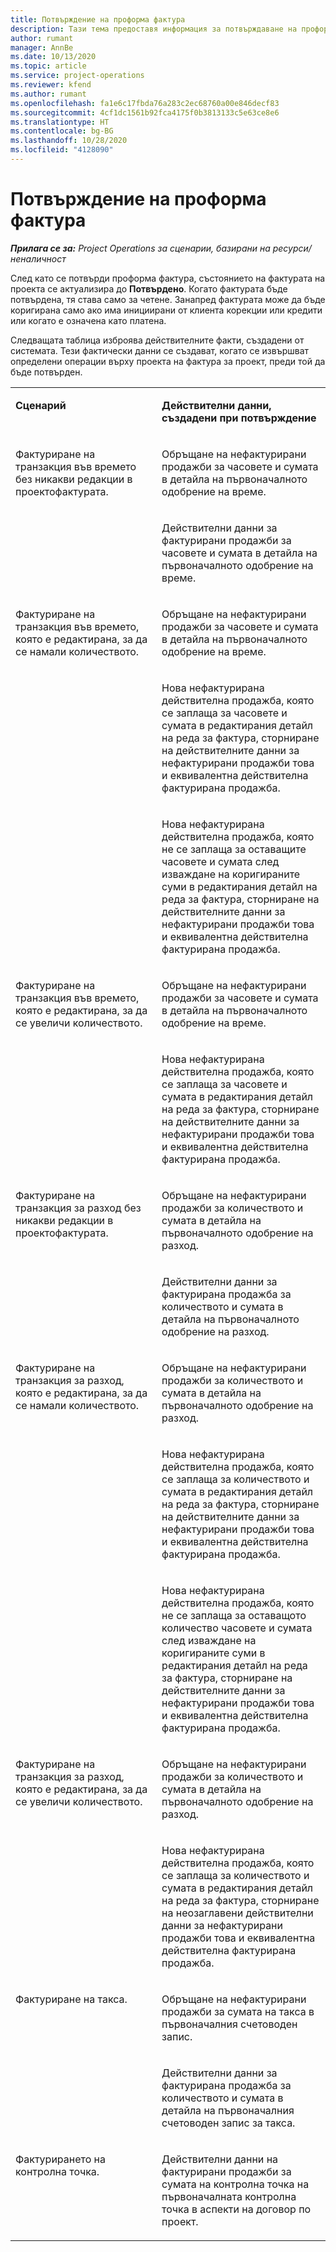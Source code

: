 ```yaml
---
title: Потвърждение на проформа фактура
description: Тази тема предоставя информация за потвърждаване на проформа фактура.
author: rumant
manager: AnnBe
ms.date: 10/13/2020
ms.topic: article
ms.service: project-operations
ms.reviewer: kfend
ms.author: rumant
ms.openlocfilehash: fa1e6c17fbda76a283c2ec68760a00e846decf83
ms.sourcegitcommit: 4cf1dc1561b92fca4175f0b3813133c5e63ce8e6
ms.translationtype: HT
ms.contentlocale: bg-BG
ms.lasthandoff: 10/28/2020
ms.locfileid: "4128090"
---
```

# <a name="confirm-a-proforma-invoice"></a>Потвърждение на проформа фактура

_**Прилага се за:** Project Operations за сценарии, базирани на ресурси/неналичност_

След като се потвърди проформа фактура, състоянието на фактурата на проекта се актуализира до **Потвърдено**. Когато фактурата бъде потвърдена, тя става само за четене. Занапред фактурата може да бъде коригирана само ако има инициирани от клиента корекции или кредити или когато е означена като платена.

Следващата таблица изброява действителните факти, създадени от системата. Тези фактически данни се създават, когато се извършват определени операции върху проекта на фактура за проект, преди той да бъде потвърден.

<table border="0" cellspacing="0" cellpadding="0">
    <tbody>
        <tr>
            <td width="416" valign="top">
                <p>
                    <strong>Сценарий</strong>
                </p>
            </td>
            <td width="608" valign="top">
                <p>
                    <strong>Действителни данни, създадени при потвърждение</strong>
                </p>
            </td>
        </tr>
        <tr>
            <td width="216" rowspan="2" valign="top">
                <p>
Фактуриране на транзакция във времето без никакви редакции в проектофактурата.
                </p>
            </td>
            <td width="408" valign="top">
                <p>
Обръщане на нефактурирани продажби за часовете и сумата в детайла на първоначалното одобрение на време.
                </p>
            </td>
        </tr>
        <tr>
            <td width="408" valign="top">
                <p>
Действителни данни за фактурирани продажби за часовете и сумата в детайла на първоначалното одобрение на време.
                </p>
            </td>
        </tr>
        <tr>
            <td width="216" rowspan="3" valign="top">
                <p>
Фактуриране на транзакция във времето, която е редактирана, за да се намали количеството.
                </p>
            </td>
            <td width="408" valign="top">
                <p>
Обръщане на нефактурирани продажби за часовете и сумата в детайла на първоначалното одобрение на време.
                </p>
            </td>
        </tr>
        <tr>
            <td width="408" valign="top">
                <p>
Нова нефактурирана действителна продажба, която се заплаща за часовете и сумата в редактирания детайл на реда за фактура, сторниране на действителните данни за нефактурирани продажби това и еквивалентна действителна фактурирана продажба.
                </p>
            </td>
        </tr>
        <tr>
            <td width="408" valign="top">
                <p>
Нова нефактурирана действителна продажба, която не се заплаща за оставащите часовете и сумата след изваждане на коригираните суми в редактирания детайл на реда за фактура, сторниране на действителните данни за нефактурирани продажби това и еквивалентна действителна фактурирана продажба.
                </p>
            </td>
        </tr>
        <tr>
            <td width="216" rowspan="2" valign="top">
                <p>
Фактуриране на транзакция във времето, която е редактирана, за да се увеличи количеството.
                </p>
            </td>
            <td width="408" valign="top">
                <p>
Обръщане на нефактурирани продажби за часовете и сумата в детайла на първоначалното одобрение на време.
                </p>
            </td>
        </tr>
        <tr>
            <td width="408" valign="top">
                <p>
Нова нефактурирана действителна продажба, която се заплаща за часовете и сумата в редактирания детайл на реда за фактура, сторниране на действителните данни за нефактурирани продажби това и еквивалентна действителна фактурирана продажба.
                </p>
            </td>
        </tr>
        <tr>
            <td width="216" rowspan="2" valign="top">
                <p>
Фактуриране на транзакция за разход без никакви редакции в проектофактурата.
                </p>
            </td>
            <td width="408" valign="top">
                <p>
Обръщане на нефактурирани продажби за количеството и сумата в детайла на първоначалното одобрение на разход.
                </p>
            </td>
        </tr>
        <tr>
            <td width="408" valign="top">
                <p>
Действителни данни за фактурирана продажба за количеството и сумата в детайла на първоначалното одобрение на разход.
                </p>
            </td>
        </tr>
        <tr>
            <td width="216" rowspan="3" valign="top">
                <p>
Фактуриране на транзакция за разход, която е редактирана, за да се намали количеството.
                </p>
            </td>
            <td width="408" valign="top">
                <p>
Обръщане на нефактурирани продажби за количеството и сумата в детайла на първоначалното одобрение на разход.
                </p>
            </td>
        </tr>
        <tr>
            <td width="408" valign="top">
                <p>
Нова нефактурирана действителна продажба, която се заплаща за количеството и сумата в редактирания детайл на реда за фактура, сторниране на действителните данни за нефактурирани продажби това и еквивалентна действителна фактурирана продажба. 
                </p>
            </td>
        </tr>
        <tr>
            <td width="408" valign="top">
                <p>
Нова нефактурирана действителна продажба, която не се заплаща за оставащото количество часовете и сумата след изваждане на коригираните суми в редактирания детайл на реда за фактура, сторниране на действителните данни за нефактурирани продажби това и еквивалентна действителна фактурирана продажба.
                </p>
            </td>
        </tr>
        <tr>
            <td width="216" rowspan="2" valign="top">
                <p>
Фактуриране на транзакция за разход, която е редактирана, за да се увеличи количеството.
                </p>
            </td>
            <td width="408" valign="top">
                <p>
Обръщане на нефактурирани продажби за количеството и сумата в детайла на първоначалното одобрение на разход.
                </p>
            </td>
        </tr>
        <tr>
            <td width="408" valign="top">
                <p>
Нова нефактурирана действителна продажба, която се заплаща за количеството и сумата в редактирания детайл на реда за фактура, сторниране на неозаглавени действителни данни за нефактурирани продажби това и еквивалентна действителна фактурирана продажба.
                </p>
            </td>
        </tr>
        <tr>
            <td width="216" rowspan="2" valign="top">
                <p>
Фактуриране на такса.
                </p>
            </td>
            <td width="408" valign="top">
                <p>
Обръщане на нефактурирани продажби за сумата на такса в първоначалния счетоводен запис.
                </p>
            </td>
        </tr>
        <tr>
            <td width="408" valign="top">
                <p>
Действителни данни за фактурирана продажба за количеството и сумата в детайла на първоначалния счетоводен запис за такса.
                </p>
            </td>
        </tr>
        <tr>
            <td width="216" valign="top">
                <p>
Фактурирането на контролна точка.
                </p>
            </td>
            <td width="408" valign="top">
                <p>
Действителни данни на фактурирани продажби за сумата на контролна точка на първоначалната контролна точка в аспекти на договор по проект.
                </p>
            </td>
        </tr>
    </tbody>
</table>
